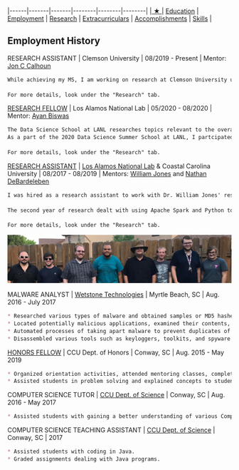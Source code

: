 |------|-------|-------|--------|--------|--------|
|[ ★ ](index.md) | [Education](education.md) | [Employment](employment.md) | [Research](publications.md) | [Extracurriculars](activities.md) | [Accomplishments](accomplishments.md) | [Skills](skills.md) |

## Employment History

RESEARCH ASSISTANT | Clemson University | 08/2019 - Present | Mentor: [Jon C Calhoun](http://jonccal.people.clemson.edu/research.php#)

```markdown
While achieving my MS, I am working on research at Clemson University under Dr. Calhoun as my thesis advisor. I have researched various topics under data reduction, including: lossy compression and data sampling, with sub topics of power consumption, Huffman encoding on GPUs and data visualization.

For more details, look under the "Research" tab.
```

[RESEARCH FELLOW](https://dssschool.org/) | Los Alamos National Lab | 05/2020 - 08/2020 | Mentor: [Ayan Biswas](http://ayanbiswas.net/)

```markdown
The Data Science School at LANL researches topics relevant to the overall mission at Los Alamos National Laboratory, with a focus on visualization and data analysis. 
As a part of the 2020 Data Science Summer School at LANL, I partcipated in the Los Alamos Summer Fellowship. This Fellowship gives students the opportunity to conduct research with Los Alamos scientists in independent research topics, that can also contribute to the student's own thesis or degree. During this time, I worked with my mentor to investigate the development and implementation of algorithms that combine sophisticated spatial and temporal sampling for in situ data reduction. At the end of the summer experience, I presented my research findings and results at the Student Symposium.

For more details, look under the "Research" tab.
```



[RESEARCH ASSISTANT](https://www.coastal.edu/computing/facultystaff/lanl-ccucollaboration/#d.en.140722) | [Los Alamos National Lab](https://www.lanl.gov/projects/ultrascale-systems-research-center/staff-interns.php) & Coastal Carolina University | 08/2017 - 08/2019 | Mentors: [William Jones](https://www.coastal.edu/academics/facultyprofiles/science/computingsciences/williammjonesjr/) and [Nathan DeBardeleben](https://www.linkedin.com/in/nathan-debardeleben-b9a8031/)

```markdown
I was hired as a research assistant to work with Dr. William Jones' research collaborations with LANL. This work had a primary focus on data analytics for HPC resilience, exposing me to tools including R, Python, ElasticSearch, and Apache Spark. My first year of research used capabilities from ElasticSearch and our own methods to develop a means to match source code lines with messages written to various HPC system logs. This research led me to an invitation for a summer internship at LANL in 2018, which resulted in a scholarly publication at the 2018 IEEE International Symposium on Software Reliability Engineering Workshops (ISSREW). 

The second year of research dealt with using Apache Spark and Python to ingest and filter events from multiple different logs to assist in the understanding of a HPC machine's health. This research resulted in another summer internship at LANL and a presentation at Supercomputing 2019.

For more details, look under the "Research" tab.
```

 <div style="text-align:center"><img src="pictures/lanl-2018.jpg" alt="LANL"/></div>


MALWARE ANALYST | [Wetstone Technologies](https://www.wetstonetech.com/) | Myrtle Beach, SC | Aug. 2016 - July 2017
```markdown
* Researched various types of malware and obtained samples or MD5 hashes to include in a repository.
* Located potentially malicious applications, examined their contents, then added samples to a database.
* Automated processes of taking apart malware to prevent duplicates of malware in the repository.
* Disassembled various tools such as keyloggers, toolkits, and spyware to determine their uniqueness.
```
[HONORS FELLOW](https://www.coastal.edu/honors/researchfellows/) | CCU Dept. of Honors | Conway, SC | Aug. 2015 - May 2019
```markdown
* Organized orientation activities, attended mentoring classes, completed research.  
* Assisted students in problem solving and explained concepts to students.  
```
COMPUTER SCIENCE TUTOR | [CCU Dept. of Science](https://www.coastal.edu/computing/) | Conway, SC | Aug. 2016 - May 2017
```markdown
* Assisted students with gaining a better understanding of various Computer Science related material.
```
COMPUTER SCIENCE TEACHING ASSISTANT | [CCU Dept. of Science](https://www.coastal.edu/computing/) | Conway, SC | 2017
```markdown
* Assisted students with coding in Java.
* Graded assignments dealing with Java programs.
```